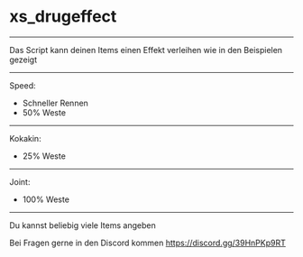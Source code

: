 # xs_drugeffect
----------------
Das Script kann deinen Items einen Effekt verleihen wie in den Beispielen gezeigt

----------------
Speed:
- Schneller Rennen
- 50% Weste
----------------
Kokakin:
- 25% Weste
----------------
Joint:
- 100% Weste
----------------
Du kannst beliebig viele Items angeben

Bei Fragen gerne in den Discord kommen
https://discord.gg/39HnPKp9RT
